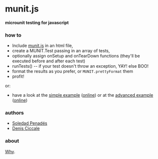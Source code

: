 munit.js
========

#### microunit testing for javascript ####

### how to ###

* Include [munit.js](https://github.com/sole/munit.js/blob/master/munit.js) in an html file,
* create a MUNIT.Test passing in an array of tests,
* optionally assign onSetup and onTearDown functions (they'll be executed before and after each test)
* runTests() -- if your test doesn't throw an exception, YAY! else BOO!
* format the results as you prefer, or ```MUNIT.prettyFormat``` them
* profit!

or:

* have a look at the [simple example](https://github.com/sole/munit.js/blob/master/example.html) ([online](http://sole.github.com/munit.js/example.html)) or at the [advanced example](https://github.com/sole/munit.js/blob/master/advanced_example.html) ([online](http://sole.github.com/munit.js/advanced_example.html))

### authors ###

* [Soledad Penadés](http://soledadpenades.com)
* [Denis Ciccale](http://webdecs.wordpress.com/)

### about ###

[Why](http://soledadpenades.com/2012/05/28/munit-js-microunit-testing-for-javascript/).
